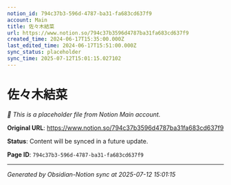 ```yaml
---
notion_id: 794c37b3-596d-4787-ba31-fa683cd637f9
account: Main
title: 佐々木結菜
url: https://www.notion.so/794c37b3596d4787ba31fa683cd637f9
created_time: 2024-06-17T15:35:00.000Z
last_edited_time: 2024-06-17T15:51:00.000Z
sync_status: placeholder
sync_time: 2025-07-12T15:01:15.027102
---
```


# 佐々木結菜

*🔄 This is a placeholder file from Notion Main account.*

**Original URL**: https://www.notion.so/794c37b3596d4787ba31fa683cd637f9

**Status**: Content will be synced in a future update.

**Page ID**: `794c37b3-596d-4787-ba31-fa683cd637f9`

---

*Generated by Obsidian-Notion sync at 2025-07-12 15:01:15*
